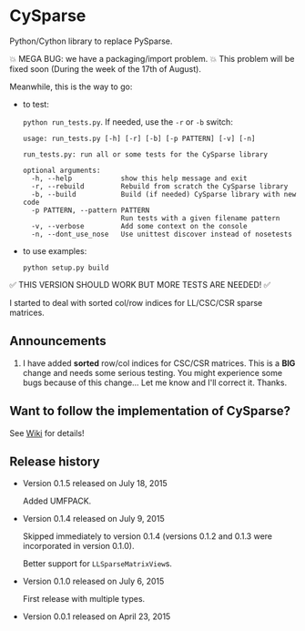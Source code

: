 # CySparse

Python/Cython library to replace PySparse.

:boom: MEGA BUG: we have a packaging/import problem. :boom:
This problem will be fixed soon (During the week of the 17th of August).

Meanwhile, this is the way to go:

- to test:

    `python run_tests.py`. If needed, use the `-r` or `-b` switch:

    ```
    usage: run_tests.py [-h] [-r] [-b] [-p PATTERN] [-v] [-n]

    run_tests.py: run all or some tests for the CySparse library

    optional arguments:
      -h, --help            show this help message and exit
      -r, --rebuild         Rebuild from scratch the CySparse library
      -b, --build           Build (if needed) CySparse library with new code
      -p PATTERN, --pattern PATTERN
                            Run tests with a given filename pattern
      -v, --verbose         Add some context on the console
      -n, --dont_use_nose   Use unittest discover instead of nosetests
    ```

- to use examples:

    `python setup.py build`


:white_check_mark: THIS VERSION SHOULD WORK BUT MORE TESTS ARE NEEDED! :white_check_mark:

I started to deal with sorted col/row indices for LL/CSC/CSR sparse matrices.

## Announcements

1. I have added **sorted** row/col indices for CSC/CSR matrices. This is a **BIG** change and needs some serious testing.
   You might experience some bugs because of this change... Let me know and I'll correct it. Thanks.

## Want to follow the implementation of CySparse?

See [Wiki](https://github.com/Funartech/cysparse/wiki) for details!

## Release history

- Version 0.1.5 released on July 18, 2015

  Added UMFPACK.

- Version 0.1.4 released on July 9, 2015

  Skipped immediately to version 0.1.4 (versions 0.1.2 and 0.1.3 were incorporated in version 0.1.0).

  Better support for `LLSparseMatrixView`s.

- Version 0.1.0 released on July 6, 2015

  First release with multiple types.

- Version 0.0.1 released on April 23, 2015

